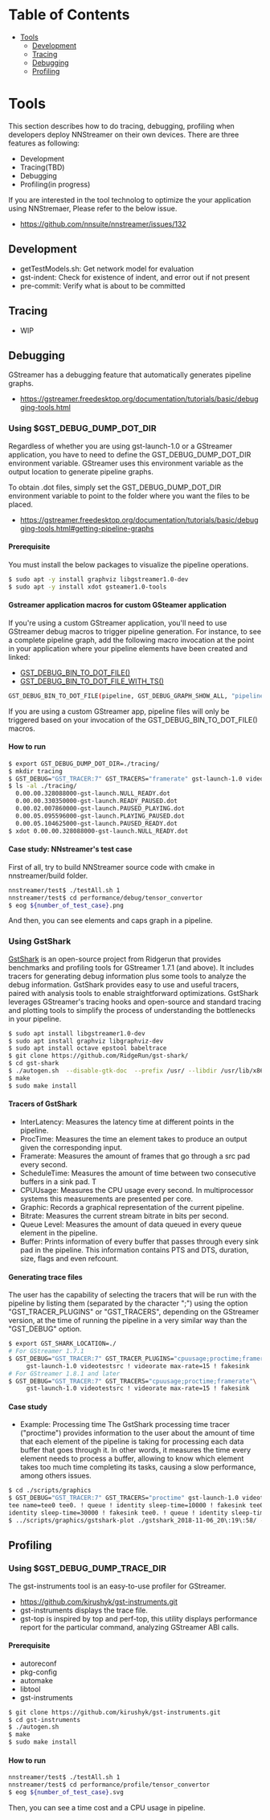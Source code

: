 

Table of Contents
=================

* [Tools](#tools)
  * [Development](#development)
  * [Tracing](#tracing)
  * [Debugging](#debugging)
  * [Profiling](#profiling)


# Tools

This section describes how to do tracing, debugging, profiling when developers deploy NNStreamer on their own devices. 
There are three features as following: 

- Development
- Tracing(TBD)
- Debugging
- Profiling(in progress)

If you are interested in the tool technolog to optimize the your application using NNStremaer, Please refer to the below issue. 
* https://github.com/nnsuite/nnstreamer/issues/132


## Development 
* getTestModels.sh: Get network model for evaluation
* gst-indent: Check for existence of indent, and error out if not present
* pre-commit: Verify what is about to be committed

## Tracing
* WIP


## Debugging
 GStreamer has a debugging feature that automatically generates pipeline graphs. 
* https://gstreamer.freedesktop.org/documentation/tutorials/basic/debugging-tools.html

### Using $GST_DEBUG_DUMP_DOT_DIR

Regardless of whether you are using gst-launch-1.0 or a GStreamer application, you have to need to define the GST_DEBUG_DUMP_DOT_DIR environment variable.
GStreamer uses this environment variable as the output location to generate pipeline graphs.

To obtain .dot files, simply set the GST_DEBUG_DUMP_DOT_DIR environment variable to point to the folder where you want the files to be placed.
* https://gstreamer.freedesktop.org/documentation/tutorials/basic/debugging-tools.html#getting-pipeline-graphs

#### Prerequisite
You must install the below packages to visualize the pipeline operations.
```bash
$ sudo apt -y install graphviz libgstreamer1.0-dev
$ sudo apt -y install xdot gsteamer1.0-tools
```

#### Gstreamer application macros for custom GSteamer application

If you're using a custom GStreamer application, you'll need to use GStreamer debug macros to trigger pipeline generation.
For instance, to see a complete pipeline graph, add the following macro invocation at the point in your application where your pipeline elements have been created and linked:
* [GST_DEBUG_BIN_TO_DOT_FILE()](https://gstreamer.freedesktop.org/data/doc/gstreamer/head/gstreamer/html/gstreamer-GstInfo.html#GST-DEBUG-BIN-TO-DOT-FILE:CAPS)
* [GST_DEBUG_BIN_TO_DOT_FILE_WITH_TS()](https://gstreamer.freedesktop.org/data/doc/gstreamer/head/gstreamer/html/gstreamer-GstInfo.html#GST-DEBUG-BIN-TO-DOT-FILE-WITH-TS:CAPS)

```bash
GST_DEBUG_BIN_TO_DOT_FILE(pipeline, GST_DEBUG_GRAPH_SHOW_ALL, "pipeline")
```
If you are using a custom GStreamer app, pipeline files will only be triggered based on your invocation of the GST_DEBUG_BIN_TO_DOT_FILE() macros.

#### How to run

```bash
$ export GST_DEBUG_DUMP_DOT_DIR=./tracing/
$ mkdir tracing
$ GST_DEBUG="GST_TRACER:7" GST_TRACERS="framerate" gst-launch-1.0 videotestsrc ! videorate max-rate=15 ! fakesink sync=true
$ ls -al ./tracing/
  0.00.00.328088000-gst-launch.NULL_READY.dot
  0.00.00.330350000-gst-launch.READY_PAUSED.dot
  0.00.02.007860000-gst-launch.PAUSED_PLAYING.dot
  0.00.05.095596000-gst-launch.PLAYING_PAUSED.dot
  0.00.05.104625000-gst-launch.PAUSED_READY.dot
$ xdot 0.00.00.328088000-gst-launch.NULL_READY.dot
```

#### Case study: NNstreamer's test case

First of all, try to build NNStreamer source code with cmake in nnstreamer/build folder.

```bash
nnstreamer/test$ ./testAll.sh 1
nnstreamer/test$ cd performance/debug/tensor_convertor
$ eog ${number_of_test_case}.png
```

And then, you can see elements and caps graph in a pipeline.


### Using GstShark
[GstShark](https://developer.ridgerun.com/wiki/index.php?title=GstShark) is an open-source project from Ridgerun that provides benchmarks and profiling tools for GStreamer 1.7.1 (and above).
It includes tracers for generating debug information plus some tools to analyze the debug information.
GstShark provides easy to use and useful tracers, paired with analysis tools to enable straightforward optimizations.
GstShark leverages GStreamer's tracing hooks and open-source and standard tracing and plotting tools to simplify the process of understanding the bottlenecks in your pipeline.

```bash
$ sudo apt install libgstreamer1.0-dev
$ sudo apt install graphviz libgraphviz-dev
$ sudo apt install octave epstool babeltrace
$ git clone https://github.com/RidgeRun/gst-shark/
$ cd gst-shark
$ ./autogen.sh  --disable-gtk-doc  --prefix /usr/ --libdir /usr/lib/x86_64-linux-gnu/
$ make
$ sudo make install
```

#### Tracers of GstShark
* InterLatency:	Measures the latency time at different points in the pipeline.
* ProcTime:	Measures the time an element takes to produce an output given the corresponding input.
* Framerate:	Measures the amount of frames that go through a src pad every second.
* ScheduleTime:	Measures the amount of time between two consecutive buffers in a sink pad. T
* CPUUsage:	Measures the CPU usage every second. In multiprocessor systems this measurements are presented per core.
* Graphic:	Records a graphical representation of the current pipeline.
* Bitrate:	Measures the current stream bitrate in bits per second.
* Queue Level:	Measures the amount of data queued in every queue element in the pipeline.
* Buffer:	Prints information of every buffer that passes through every sink pad in the pipeline. This information contains PTS and DTS, duration, size, flags and even refcount.

#### Generating  trace files
The user has the capability of selecting the tracers that will be run with the pipeline by listing them (separated by the character ";") using the option "GST_TRACER_PLUGINS" or "GST_TRACERS", depending on the GStreamer version, at the time of running the pipeline in a very similar way than the "GST_DEBUG" option.
```bash
$ export GST_SHARK_LOCATION=./
# For GStreamer 1.7.1
$ GST_DEBUG="GST_TRACER:7" GST_TRACER_PLUGINS="cpuusage;proctime;framerate"\
     gst-launch-1.0 videotestsrc ! videorate max-rate=15 ! fakesink
# For GStreamer 1.8.1 and later
$ GST_DEBUG="GST_TRACER:7" GST_TRACERS="cpuusage;proctime;framerate"\
     gst-launch-1.0 videotestsrc ! videorate max-rate=15 ! fakesink
```

#### Case study

* Example: Processing time
The GstShark processing time tracer ("proctime") provides information to the user about the amount of time that each element of the pipeline is taking for processing each data buffer that goes through it. In other words, it measures the time every element needs to process a buffer, allowing to know which element takes too much time completing its tasks, causing a slow performance, among others issues.
```bash
$ cd ./scripts/graphics
$ GST_DEBUG="GST_TRACER:7" GST_TRACERS="proctime" gst-launch-1.0 videotestsrc num-buffers=60 ! \
tee name=tee0 tee0. ! queue ! identity sleep-time=10000 ! fakesink tee0. ! queue ! \
identity sleep-time=30000 ! fakesink tee0. ! queue ! identity sleep-time=50000 ! fakesink
$ ../scripts/graphics/gstshark-plot ./gstshark_2018-11-06_20\:19\:58/ -s proctime.pdf
```
## Profiling

### Using $GST_DEBUG_DUMP_TRACE_DIR
The gst-instruments tool is an easy-to-use profiler for GStreamer.
* https://github.com/kirushyk/gst-instruments.git
* gst-instruments displays the trace file.
* gst-top is inspired by top and perf-top, this utility displays performance report for the particular command, analyzing GStreamer ABI calls.

#### Prerequisite

- autoreconf
- pkg-config
- automake
- libtool
- gst-instruments

```bash
$ git clone https://github.com/kirushyk/gst-instruments.git
$ cd gst-instruments
$ ./autogen.sh
$ make
$ sudo make install
```

#### How to run

```bash
nnstreamer/test$ ./testAll.sh 1
nnstreamer/test$ cd performance/profile/tensor_convertor
$ eog ${number_of_test_case}.svg
```

Then, you can see a time cost and a CPU usage in pipeline.
